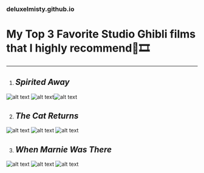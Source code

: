### deluxelmisty.github.io

# **My Top 3 Favorite Studio Ghibli films that I highly recommend**🎥🎞️

---

1. ## *Spirited Away* 
![alt text](https://i.pinimg.com/564x/72/b4/c6/72b4c6542c67d79ef36e22a8ae17eee7.jpg) ![alt text](https://i.pinimg.com/564x/71/1b/08/711b08bb00f02377dc0565b01b7d014f.jpg)![alt text](https://i.pinimg.com/564x/b4/68/10/b468101f1cac1af5afd492c79026607f.jpg)  


2. ## *The Cat Returns*
![alt text](https://i.pinimg.com/564x/b2/54/57/b254578eefdb2102cec83249cb925653.jpg) ![alt text](https://i.pinimg.com/564x/fb/b0/94/fbb09423f204202c8bc0e1a1e5f1932f.jpg) ![alt text](https://i.pinimg.com/564x/ea/18/9c/ea189cc992d2ff93bf7eb459255d1355.jpg)    


3. ## *When Marnie Was There*
![alt text](https://i.pinimg.com/564x/06/01/ba/0601ba551c71a84ff3c74650e327cd8a.jpg) ![alt text](https://i.pinimg.com/564x/5f/36/20/5f36201f112ea0fecc5c6262097bd100.jpg) ![alt text](https://i.pinimg.com/564x/0f/95/cc/0f95ccb2729f0a66ada9b12e162bad27.jpg)
